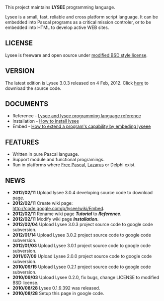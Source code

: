 This project maintains **LYSEE** programming language.

Lysee is a small, fast, reliable and cross platform script language. It can be embedded into Pascal programs as a critical mission controler, or to be embedded into HTML to develop active WEB sites.

## LICENSE ##

Lysee is freeware and open source under [modified BSD style license](http://code.google.com/p/lysee/wiki/License).

## VERSION ##

The latest edition is Lysee 3.0.3 released on 4 Feb, 2012. Click [here](http://lysee.googlecode.com/files/lysee303_src.zip) to download the source code.

## DOCUMENTS ##

  * Reference - [Lysee and lysee programming language reference](http://code.google.com/p/lysee/wiki/Reference)
  * Installation - [How to install lysee](http://code.google.com/p/lysee/wiki/Installation)
  * Embed - [How to extend a program's capability by embeding lyseee](http://code.google.com/p/lysee/wiki/Embed)

## FEATURES ##

  * Written in pure Pascal language.
  * Support module and functional programings.
  * Run in platforms where [Free Pascal](http://www.freepascal.org/), [Lazarus](http://www.lazarus.freepascal.org/) or Delphi exist.


## NEWS ##

  * **2012/02/11** Upload lysee 3.0.4 developing source code to download page.
  * **2012/02/11** Create wiki page: http://code.google.com/p/lysee/wiki/Embed.
  * **2012/02/11** Rename wiki page _**Tutorial**_ to _**Reference**_.
  * **2012/02/11** Modify wiki page _**Installation**_.
  * **2012/02/04** Upload Lysee 3.0.3 project source code to google code subversion.
  * **2012/01/14** Upload Lysee 3.0.2 project source code to google code subversion.
  * **2012/01/03** Upload Lysee 3.0.1 project source code to google code subversion.
  * **2011/07/09** Upload Lysee 2.0.0 project source code to google code subversion.
  * **2010/09/15** Upload Lysee 0.2.1 project source code to google code subversion.
  * **2010/09/03** Upload Lysee 0.2.0, fix bugs, change LICENSE to modified BSD license.
  * **2010/08/28** Lysee 0.1.9.392 was released.
  * **2010/08/28** Setup this page in google code.